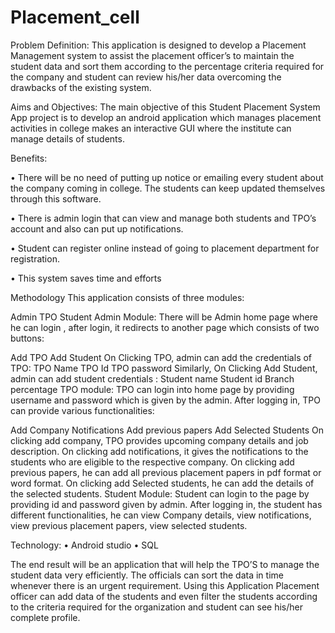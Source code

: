 # Placement_cell
Problem Definition: This application is designed to develop a Placement Management system to assist the placement officer’s to maintain the student data and sort them according to the percentage criteria required for the company and student can review his/her data overcoming the drawbacks of the existing system.

Aims and Objectives: The main objective of this Student Placement System App project is to develop an android application which manages placement activities in college makes an interactive GUI where the institute can manage details of students.

Benefits:

• There will be no need of putting up notice or emailing every student about the company coming in college. The students can keep updated themselves through this software.

• There is admin login that can view and manage both students and TPO’s account and also can put up notifications.

• Student can register online instead of going to placement department for registration.

• This system saves time and efforts

Methodology This application consists of three modules:

Admin TPO Student Admin Module: There will be Admin home page where he can login , after login, it redirects to another page which consists of two buttons:

Add TPO Add Student On Clicking TPO, admin can add the credentials of TPO: TPO Name TPO Id TPO password Similarly, On Clicking Add Student, admin can add student credentials : Student name Student id Branch percentage TPO module: TPO can login into home page by providing username and password which is given by the admin. After logging in, TPO can provide various functionalities:

Add Company Notifications Add previous papers Add Selected Students On clicking add company, TPO provides upcoming company details and job description. On clicking add notifications, it gives the notifications to the students who are eligible to the respective company. On clicking add previous papers, he can add all previous placement papers in pdf format or word format. On clicking add Selected students, he can add the details of the selected students. Student Module: Student can login to the page by providing id and password given by admin. After logging in, the student has different functionalities, he can view Company details, view notifications, view previous placement papers, view selected students.

Technology: • Android studio • SQL

The end result will be an application that will help the TPO’S to manage the student data very efficiently. The officials can sort the data in time whenever there is an urgent requirement. Using this Application Placement officer can add data of the students and even filter the students according to the criteria required for the organization and student can see his/her complete profile.
